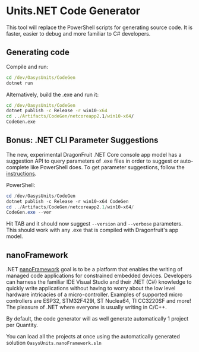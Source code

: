 # Units.NET Code Generator

This tool will replace the PowerShell scripts for generating source code.
It is faster, easier to debug and more familiar to C# developers.

## Generating code

Compile and run:
```cmd
cd /dev/OasysUnits/CodeGen
dotnet run
```

Alternatively, build the .exe and run it:
```cmd
cd /dev/OasysUnits/CodeGen
dotnet publish -c Release -r win10-x64
cd ../Artifacts/CodeGen/netcoreapp2.1/win10-x64/
CodeGen.exe
```

## Bonus: .NET CLI Parameter Suggestions

The new, experimental DragonFruit .NET Core console app model has a suggestion API to query parameters of .exe files in order to suggest or auto-complete like PowerShell does.
To get parameter suggestions, follow the [instructions](https://github.com/dotnet/command-line-api/wiki/Features-overview#suggestions).

PowerShell:
```powershell
cd /dev/OasysUnits/CodeGen
dotnet publish -c Release -r win10-x64 CodeGen
cd ../Artifacts/CodeGen/netcoreapp2.1/win10-x64/
CodeGen.exe --ver
```

Hit TAB and it should now suggest `--version` and `--verbose` parameters.
This should work with any .exe that is compiled with Dragonfruit's app model.

## nanoFramework

.NET [nanoFramework](https://github.com/nanoframework/Home) goal is to be a platform that enables the writing of managed code applications for constrained embedded devices. Developers can harness the familiar IDE Visual Studio and their .NET (C#) knowledge to quickly write applications without having to worry about the low level hardware intricacies of a micro-controller. Examples of supported micro controllers are ESP32, STM32F429I, ST Nuclea64, TI CC3220SF and more! The pleasure of .NET where everyone is usually writing in C/C++.

By default, the code generator will as well generate automatically 1 project per Quantity.

You can load all the projects at once using the automatically generated solution ```OasysUnits.nanoFramework.sln```
